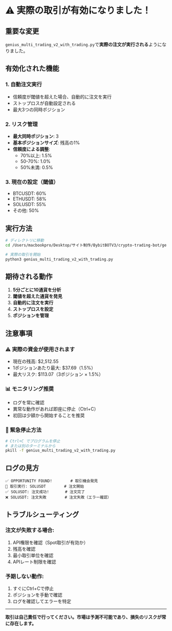 # ⚠️ 実際の取引が有効になりました！

## 重要な変更

`genius_multi_trading_v2_with_trading.py`で**実際の注文が実行される**ようになりました。

## 有効化された機能

### 1. 自動注文実行
- 信頼度が閾値を超えた場合、自動的に注文を実行
- ストップロスが自動設定される
- 最大3つの同時ポジション

### 2. リスク管理
- **最大同時ポジション**: 3
- **基本ポジションサイズ**: 残高の1%
- **信頼度による調整**:
  - 70%以上: 1.5%
  - 50-70%: 1.0%
  - 50%未満: 0.5%

### 3. 現在の設定（閾値）
- BTCUSDT: 60%
- ETHUSDT: 58%
- SOLUSDT: 55%
- その他: 50%

## 実行方法

```bash
# ディレクトリに移動
cd /Users/macbookpro/Desktop/サイト制作/BybitBOTV3/crypto-trading-bot/genius-trading-clean

# 実際の取引を開始
python3 genius_multi_trading_v2_with_trading.py
```

## 期待される動作

1. **5分ごとに10通貨を分析**
2. **閾値を超えた通貨を発見**
3. **自動的に注文を実行**
4. **ストップロスを設定**
5. **ポジションを管理**

## 注意事項

### ⚠️ 実際の資金が使用されます
- 現在の残高: $2,512.55
- 1ポジションあたり最大: $37.69（1.5%）
- 最大リスク: $113.07（3ポジション × 1.5%）

### 📊 モニタリング推奨
- ログを常に確認
- 異常な動作があれば即座に停止（Ctrl+C）
- 初回は少額から開始することを推奨

### 🛑 緊急停止方法
```bash
# Ctrl+C でプログラムを停止
# または別のターミナルから
pkill -f genius_multi_trading_v2_with_trading.py
```

## ログの見方

```
✅ OPPORTUNITY FOUND!        # 取引機会発見
🎯 取引実行: SOLUSDT        # 注文開始
✅ SOLUSDT: 注文成功!       # 注文完了
❌ SOLUSDT: 注文失敗        # 注文失敗（エラー確認）
```

## トラブルシューティング

### 注文が失敗する場合:
1. API権限を確認（Spot取引が有効か）
2. 残高を確認
3. 最小取引単位を確認
4. APIレート制限を確認

### 予期しない動作:
1. すぐにCtrl+Cで停止
2. ポジションを手動で確認
3. ログを確認してエラーを特定

---

**取引は自己責任で行ってください。市場は予測不可能であり、損失のリスクが常に存在します。**